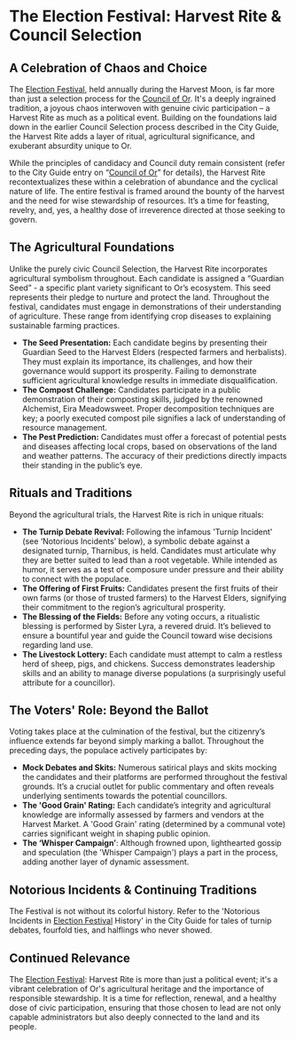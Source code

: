 # The Election Festival: Harvest Rite & Council Selection

## A Celebration of Chaos and Choice

The [Election Festival](/generated/arena/events/election-festival.md), held annually during the Harvest Moon, is far more than just a selection process for the [Council of Or](/geography/settlement/city/city-of-or/council-of-or.md). It's a deeply ingrained tradition, a joyous chaos interwoven with genuine civic participation – a Harvest Rite as much as a political event. Building on the foundations laid down in the earlier Council Selection process described in the City Guide, the Harvest Rite adds a layer of ritual, agricultural significance, and exuberant absurdity unique to Or.

While the principles of candidacy and Council duty remain consistent (refer to the City Guide entry on “[Council of Or](/geography/settlement/city/city-of-or/council-of-or.md)” for details), the Harvest Rite recontextualizes these within a celebration of abundance and the cyclical nature of life. The entire festival is framed around the bounty of the harvest and the need for wise stewardship of resources. It’s a time for feasting, revelry, and, yes, a healthy dose of irreverence directed at those seeking to govern.

## The Agricultural Foundations

Unlike the purely civic Council Selection, the Harvest Rite incorporates agricultural symbolism throughout. Each candidate is assigned a “Guardian Seed” - a specific plant variety significant to Or’s ecosystem. This seed represents their pledge to nurture and protect the land.  Throughout the festival, candidates must engage in demonstrations of their understanding of agriculture. These range from identifying crop diseases to explaining sustainable farming practices.

*   **The Seed Presentation:** Each candidate begins by presenting their Guardian Seed to the Harvest Elders (respected farmers and herbalists). They must explain its importance, its challenges, and how their governance would support its prosperity. Failing to demonstrate sufficient agricultural knowledge results in immediate disqualification.
*   **The Compost Challenge:** Candidates participate in a public demonstration of their composting skills, judged by the renowned Alchemist, Eira Meadowsweet. Proper decomposition techniques are key; a poorly executed compost pile signifies a lack of understanding of resource management.
*   **The Pest Prediction:** Candidates must offer a forecast of potential pests and diseases affecting local crops, based on observations of the land and weather patterns. The accuracy of their predictions directly impacts their standing in the public’s eye.

## Rituals and Traditions

Beyond the agricultural trials, the Harvest Rite is rich in unique rituals:

*   **The Turnip Debate Revival:** Following the infamous 'Turnip Incident' (see ‘Notorious Incidents’ below), a symbolic debate against a designated turnip, Tharnibus, is held. Candidates must articulate why they are better suited to lead than a root vegetable. While intended as humor, it serves as a test of composure under pressure and their ability to connect with the populace.
*   **The Offering of First Fruits:** Candidates present the first fruits of their own farms (or those of trusted farmers) to the Harvest Elders, signifying their commitment to the region’s agricultural prosperity.
*   **The Blessing of the Fields:**  Before any voting occurs, a ritualistic blessing is performed by Sister Lyra, a revered druid. It’s believed to ensure a bountiful year and guide the Council toward wise decisions regarding land use.
*   **The Livestock Lottery:** Each candidate must attempt to calm a restless herd of sheep, pigs, and chickens. Success demonstrates leadership skills and an ability to manage diverse populations (a surprisingly useful attribute for a councillor).

## The Voters' Role: Beyond the Ballot

Voting takes place at the culmination of the festival, but the citizenry’s influence extends far beyond simply marking a ballot. Throughout the preceding days, the populace actively participates by:

*   **Mock Debates and Skits:** Numerous satirical plays and skits mocking the candidates and their platforms are performed throughout the festival grounds. It’s a crucial outlet for public commentary and often reveals underlying sentiments towards the potential councillors.
*   **The 'Good Grain' Rating:** Each candidate’s integrity and agricultural knowledge are informally assessed by farmers and vendors at the Harvest Market. A 'Good Grain' rating (determined by a communal vote) carries significant weight in shaping public opinion.
*   **The ‘Whisper Campaign’**: Although frowned upon, lighthearted gossip and speculation (the 'Whisper Campaign') plays a part in the process, adding another layer of dynamic assessment.

## Notorious Incidents & Continuing Traditions

The Festival is not without its colorful history. Refer to the 'Notorious Incidents in [Election Festival](/generated/arena/events/election-festival.md) History' in the City Guide for tales of turnip debates, fourfold ties, and halflings who never showed.

## Continued Relevance

The [Election Festival](/generated/arena/events/election-festival.md): Harvest Rite is more than just a political event; it's a vibrant celebration of Or's agricultural heritage and the importance of responsible stewardship. It is a time for reflection, renewal, and a healthy dose of civic participation, ensuring that those chosen to lead are not only capable administrators but also deeply connected to the land and its people.

